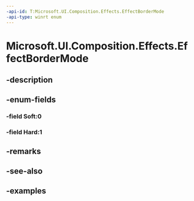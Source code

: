 ```yaml
---
-api-id: T:Microsoft.UI.Composition.Effects.EffectBorderMode
-api-type: winrt enum
---
```


<!-- Enumeration syntax.
public enum EffectBorderMode : int 
-->

# Microsoft.UI.Composition.Effects.EffectBorderMode

## -description

## -enum-fields
### -field Soft:0

### -field Hard:1

## -remarks

## -see-also

## -examples

